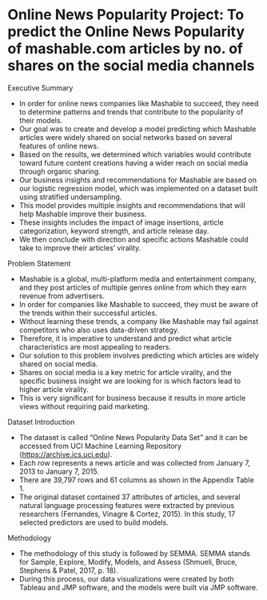 # Online News Popularity Project: To predict the Online News Popularity of mashable.com articles by no. of shares on the social media channels   

Executive Summary
* In order for online news companies like Mashable to succeed, they need to determine patterns and trends that contribute 
  to the popularity of their models. 
* Our goal was to create and develop a model predicting which Mashable articles were widely shared on social networks based
  on several features of online news. 
* Based on the results, we determined which variables would contribute toward future content creations having a wider reach 
  on social media through organic sharing. 
* Our business insights and recommendations for Mashable are based on our logistic regression model, which was implemented on
  a dataset built using stratified undersampling. 
* This model provides multiple insights and recommendations that will help Mashable improve their business. 
* These insights includes the impact of image insertions, article categorization, keyword strength, and article release day. 
* We then conclude with direction and specific actions Mashable could take to improve their articles’ virality.

Problem Statement
* Mashable is a global, multi-platform media and entertainment company, and they post articles of multiple genres online from which
  they earn revenue from advertisers. 
* In order for companies like Mashable to succeed, they must be aware of the trends within their successful articles. 
* Without learning these trends, a company like Mashable may fail against competitors who also uses data-driven strategy. 
* Therefore, it is imperative to understand and predict what article characteristics are most appealing to readers. 
* Our solution to this problem involves predicting which articles are widely shared on social media. 
* Shares on social media is a key metric for article virality, and the specific business insight we are looking for is which 
  factors lead to higher article virality. 
* This is very significant for business because it results in more article views without requiring paid marketing.

Dataset Introduction
* The dataset is called “Online News Popularity Data Set” and it can be accessed from UCI Machine Learning Repository 
  (https://archive.ics.uci.edu). 
* Each row represents a news article and was collected from January 7, 2013 to January 7, 2015. 
* There are 39,797 rows and 61 columns as shown in the Appendix Table 1. 
* The original dataset contained 37 attributes of articles, and several natural language processing features were extracted 
  by previous researchers (Fernandes, Vinagre & Cortez, 2015). In this study, 17 selected predictors are used to build models.  

Methodology
* The methodology of this study is followed by SEMMA. SEMMA stands for Sample, Explore, Modify, Models, and Assess 
  (Shmueli, Bruce, Stephens & Patel, 2017, p. 18). 
* During this process, our data visualizations were created by both Tableau and JMP software, and the models were built via JMP software.


